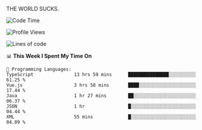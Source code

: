 THE WORLD SUCKS.

<!--START_SECTION:waka-->
![Code Time](http://img.shields.io/badge/Code%20Time-725%20hrs%2056%20mins-blue)

![Profile Views](http://img.shields.io/badge/Profile%20Views-0-blue)

![Lines of code](https://img.shields.io/badge/From%20Hello%20World%20I%27ve%20Written-2.2%20million%20lines%20of%20code-blue)

📊 **This Week I Spent My Time On** 

```text
💬 Programming Languages: 
TypeScript               13 hrs 59 mins      ███████████████░░░░░░░░░░   61.25 % 
Vue.js                   3 hrs 58 mins       ████░░░░░░░░░░░░░░░░░░░░░   17.44 % 
Java                     1 hr 27 mins        ██░░░░░░░░░░░░░░░░░░░░░░░   06.37 % 
JSON                     1 hr                █░░░░░░░░░░░░░░░░░░░░░░░░   04.44 % 
XML                      55 mins             █░░░░░░░░░░░░░░░░░░░░░░░░   04.09 % 
```


<!--END_SECTION:waka-->
